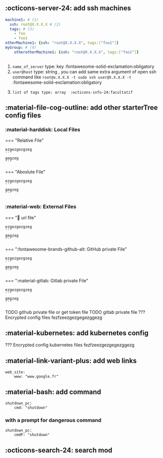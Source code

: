 ## :octicons-server-24: add ssh machines

``` yaml
machine1: # (1)
  ssh: root@X.X.X.X # (2)
  tags: # (3)
    - foo
    - foo1
otherMachine1: {ssh: "root@X.X.X.X", tags:["foo1"]}
myGroup: # (4)
    otherotherMachine1: {ssh: "root@X.X.X.X", tags:["foo1"]}
    
```
1.    `name_of_server` type: key  :fontawesome-solid-exclamation:obligatory     
2.    `user@host` type: string , you can add same extra argument of open ssh command like `root@x.X.X.X -t sudo ssh user@X.X.X.X -t` :fontawesome-solid-exclamation:obligatory
3.     list of tags type: array  :octicons-info-24:facultatif
     

## :material-file-cog-outline: add other starterTree config files
### :material-harddisk: Local Files
    
=== "Relative File"

    ezgezgezgzeg
    ``` 
    gegzeg
    ```
=== "Aboslute File"

    ezgezgezgzeg
    ``` 
    gegzeg
    ```
    
### :material-web: External Files

=== ":link: url file"

    ezgezgezgzeg
    ``` 
    gegzeg
    ```
=== ":fontawesome-brands-github-alt: GitHub private File"

    ezgezgezgzeg
    ``` 
    gegzeg
    ```        
=== ":material-gitlab: Gitlab private File"

    ezgezgezgzeg
    ``` 
    gegzeg
    ```        

TODO github private file 
    or get token file
TODO gitlab private file
??? Encrypted config files
    fezfzeezgezgegezggezg
## :material-kubernetes: add kubernetes config
??? Encrypted config kubernetes files
    fezfzeezgezgegezggezg
## :material-link-variant-plus: add web links
```
web_site:
    www: "www.google.fr"
```
## :material-bash: add command
```
shutdown_pc:
    cmd: "shutdown"
```

### with a prompt for dangerous command

```
shutdown_pc:
    cmdP: "shutdown"
```
## :octicons-search-24: search mod


